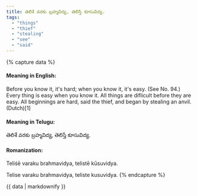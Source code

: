 ```yaml
---
title: తెలిశే వరకు బ్రహ్మవిద్య, తెలిస్తే కూసువిద్య.
tags:
  - "things"
  - "thief"
  - "stealing"
  - "see"
  - "said"
---
```


{% capture data %}
#### Meaning in English:
Before you know it, it's hard; when you know it, it's easy.
(See No. 94.)
Every thing is easy when you know it.
All things are diflicult before they are easy.
All beginnings are hard, said the thief, and began by stealing an anvil. (Dutch)[1]

#### Meaning in Telugu:
తెలిశే వరకు బ్రహ్మవిద్య, తెలిస్తే కూసువిద్య.

#### Romanization:
Teliśē varaku brahmavidya, telistē kūsuvidya.

Telise varaku brahmavidya, teliste kusuvidya.
{% endcapture %}

{{ data | markdownify }}

